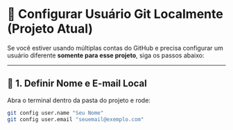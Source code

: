 # 👤 Configurar Usuário Git Localmente (Projeto Atual)

Se você estiver usando múltiplas contas do GitHub e precisa configurar um usuário diferente **somente para esse projeto**, siga os passos abaixo:

---

## 🔧 1. Definir Nome e E-mail Local

Abra o terminal dentro da pasta do projeto e rode:

```bash
git config user.name "Seu Nome"
git config user.email "seuemail@exemplo.com"
```
